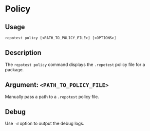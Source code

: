 # Policy

## Usage

`repotest policy [<PATH_TO_POLICY_FILE>] [<OPTIONS>]`

## Description

The `repotest policy` command displays the `.repotest` policy file for a package.

## Argument: `<PATH_TO_POLICY_FILE>`

Manually pass a path to a `.repotest` policy file.

## Debug

Use `-d` option to output the debug logs.
